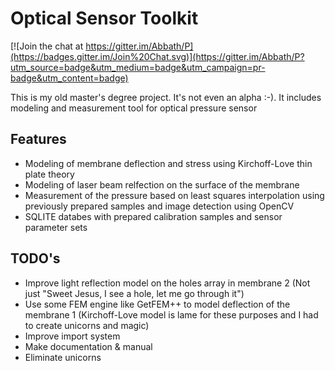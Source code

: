 # Optical Sensor Toolkit

[![Join the chat at https://gitter.im/Abbath/P](https://badges.gitter.im/Join%20Chat.svg)](https://gitter.im/Abbath/P?utm_source=badge&utm_medium=badge&utm_campaign=pr-badge&utm_content=badge)

This is my old master's degree project. It's not even an alpha :-). It includes modeling and measurement tool for optical pressure sensor

Features
--
* Modeling of membrane deflection and stress using Kirchoff-Love thin plate theory 
* Modeling of laser beam relfection on the surface of the membrane
* Measurement of the pressure based on least squares interpolation using previously prepared samples and image detection using OpenCV
* SQLITE databes with prepared calibration samples and sensor parameter sets 

TODO's
--
* Improve light reflection model on the holes array in membrane 2 (Not just "Sweet Jesus, I see a hole, let me go through it") 
* Use some FEM engine like GetFEM++ to model deflection of the membrane 1 (Kirchoff-Love model is lame for these purposes and I had to create unicorns and magic)
* Improve import system
* Make documentation & manual
* Eliminate unicorns
